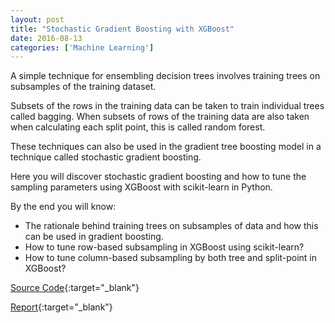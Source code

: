 ```yaml
---
layout: post
title: "Stochastic Gradient Boosting with XGBoost"
date: 2016-08-13
categories: ['Machine Learning']
---
```


A simple technique for ensembling decision trees involves training trees on subsamples of the training dataset.

Subsets of the rows in the training data can be taken to train individual trees called bagging. When subsets of rows of the training data are also taken when calculating each split point, this is called random forest.

These techniques can also be used in the gradient tree boosting model in a technique called stochastic gradient boosting.

Here you will discover stochastic gradient boosting and how to tune the sampling parameters using XGBoost with scikit-learn in Python.

By the end you will know:

- The rationale behind training trees on subsamples of data and how this can be used in gradient boosting.
- How to tune row-based subsampling in XGBoost using scikit-learn?
- How to tune column-based subsampling by both tree and split-point in XGBoost?

[Source Code](https://github.com/srikanthpagadala/machine-learning-projects/tree/master/Stochastic%20Gradient%20Boosting%20with%20XGBoost%20){:target="_blank"}

[Report](http://htmlpreview.github.io/?https://github.com/srikanthpagadala/machine-learning-projects/blob/master/Stochastic%20Gradient%20Boosting%20with%20XGBoost%20/report.html){:target="_blank"}


